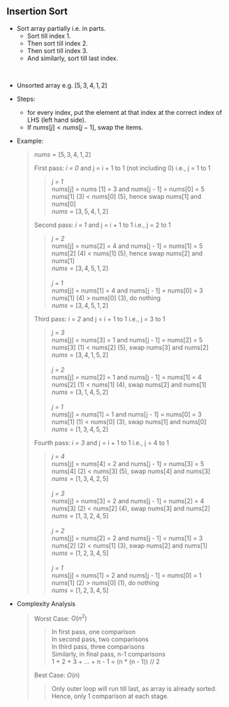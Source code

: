 ## Insertion Sort

- Sort array partially i.e. in parts.
    - Sort till index 1.
    - Then sort till index 2.
    - Then sort till index 3.
    - And similarly, sort till last index.<br/>
<br/>

- Unsorted array e.g. $[5, 3, 4, 1, 2]$

- Steps:
    - for every index, put the element at that index at the correct index of LHS (left hand side).
    - If $nums[j] < nums[j - 1]$, swap the items.

- Example:
    > $nums = [5, 3, 4, 1, 2]$<br/>
    >
    > First pass: *i = 0* and j = i + 1 to 1 (not including 0) i.e., j = 1 to 1<br/>
    >> *j = 1*<br/>
    >> nums[j] = nums [1] = 3 and nums[j - 1] = nums[0] = 5<br/>
    >> nums[1] (3) < nums[0] (5), hence swap nums[1] and nums[0]<br/>
    >> $nums = [3, 5, 4, 1, 2]$<br/>
    >
    > Second pass: *i = 1* and j = i + 1 to 1 i.e., j = 2 to 1<br/>
    >> *j = 2*<br/>
    >> nums[j] = nums[2] = 4 and nums[j - 1] = nums[1] = 5<br/>
    >> nums[2] (4) < nums[1] (5), hence swap nums[2] and nums[1]<br/>
    >> $nums = [3, 4, 5, 1, 2]$<br/><br/>
    >> *j = 1*<br/>
    >> nums[j] = nums[1] = 4 and nums[j - 1] = nums[0] = 3<br/>
    >> nums[1] (4) > nums[0] (3), do nothing<br/>
    >> $nums = [3, 4, 5, 1, 2]$<br/>
    >
    >Third pass: *i = 2* and j = i + 1 to 1 i.e., j = 3 to 1<br/>
    >> *j = 3*<br/>
    >> nums[j] = nums[3] = 1 and nums[j - 1] = nums[2] = 5<br/>
    >> nums[3] (1) < nums[2] (5), swap nums[3] and nums[2]<br/>
    >> $nums = [3, 4, 1, 5, 2]$<br/><br/>
    >> *j = 2*<br/>
    >> nums[j] = nums[2] = 1 and nums[j - 1] = nums[1] = 4<br/>
    >> nums[2] (1) < nums[1] (4), swap nums[2] and nums[1]<br/>
    >> $nums = [3, 1, 4, 5, 2]$<br/><br/>
    >> *j = 1*<br/>
    >> nums[j] = nums[1] = 1 and nums[j - 1] = nums[0] = 3<br/>
    >> nums[1] (1) < nums[0] (3), swap nums[1] and nums[0]<br/>
    >> $nums = [1, 3, 4, 5, 2]$<br/>
    >
    > Fourth pass: *i = 3* and j = i + 1 to 1 i.e., j = 4 to 1<br/>
    >> *j = 4*<br/>
    >> nums[j] = nums[4] = 2 and nums[j - 1] = nums[3] = 5<br/>
    >> nums[4] (2) < nums[3] (5), swap nums[4] and nums[3]<br/>
    >> $nums = [1, 3, 4, 2, 5]$<br/><br/>
    >> *j = 3*<br/>
    >> nums[j] = nums[3] = 2 and nums[j - 1] = nums[2] = 4<br/>
    >> nums[3] (2) < nums[2] (4), swap nums[3] and nums[2]<br/>
    >> $nums = [1, 3, 2, 4, 5]$<br/><br/>
    >> *j = 2*<br/>
    >> nums[j] = nums[2] = 2 and nums[j - 1] = nums[1] = 3<br/>
    >> nums[2] (2) < nums[1] (3), swap nums[2] and nums[1]<br/>
    >> $nums = [1, 2, 3, 4, 5]$<br/><br/>
    >> *j = 1*<br/>
    >> nums[j] = nums[1] = 2 and nums[j - 1] = nums[0] = 1<br/>
    >> nums[1] (2) > nums[0] (1), do nothing<br/>
    >> $nums = [1, 2, 3, 4, 5]$<br/>

- Complexity Analysis
    > Worst Case: $O(n^{2})$
    >> In first pass, one comparison<br/>
    >> In second pass, two comparisons<br/>
    >> In third pass, three comparisons<br/> 
    >> Similarly, in final pass, n-1 comparisons<br/>
    >> 1 + 2 + 3 + ... + n - 1  = (n * (n - 1)) // 2
    >
    > Best Case: $O(n)$
    >> Only outer loop will run till last, as array is already sorted. Hence, only 1 comparison at each stage.